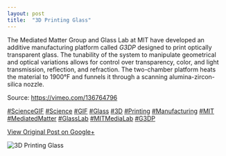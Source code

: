 ```yaml
---
layout: post
title:  "3D Printing Glass"
---
```


The Mediated Matter Group and Glass Lab at MIT have developed an additive
manufacturing platform called _G3DP_ designed to print optically transparent
glass. The tunability of the system to manipulate geometrical and optical
variations allows for control over transparency, color, and light
transmission, reflection, and refraction. The two-chamber platform heats the
material to 1900°F and funnels it through a scanning alumina-zircon-silica
nozzle.  
  
Source: <https://vimeo.com/136764796>  
  
[#ScienceGIF](https://plus.google.com/s/%23ScienceGIF/posts)
[#Science](https://plus.google.com/s/%23Science/posts)
[#GIF](https://plus.google.com/s/%23GIF/posts)
[#Glass](https://plus.google.com/s/%23Glass/posts)
[#3D](https://plus.google.com/s/%233D/posts)
[#Printing](https://plus.google.com/s/%23Printing/posts)
[#Manufacturing](https://plus.google.com/s/%23Manufacturing/posts)
[#MIT](https://plus.google.com/s/%23MIT/posts)
[#MediatedMatter](https://plus.google.com/s/%23MediatedMatter/posts)
[#GlassLab](https://plus.google.com/s/%23GlassLab/posts)
[#MITMediaLab](https://plus.google.com/s/%23MITMediaLab/posts)
[#G3DP](https://plus.google.com/s/%23G3DP/posts)

[View Original Post on Google+](https://plus.google.com/+ColinSullender/posts/2QduJZHEXaN)

![3D Printing Glass](/assets/img/2015-09-10-3D-Printing-Glass.gif)
